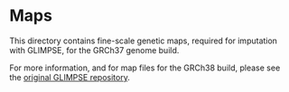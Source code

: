 # Maps
This directory contains fine-scale genetic maps, required for imputation with GLIMPSE, for the GRCh37 genome build.

For more information, and for map files for the GRCh38 build, please see the [original GLIMPSE repository](https://github.com/odelaneau/GLIMPSE/tree/glimpse1/maps).

